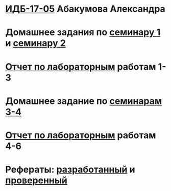 # [ИДБ-17-05](https://github.com/stankin/design-part-1/wiki/list-idb-17-05) Абакумова Александра 

# Домашнее задания по [семинару 1](https://github.com/stankin/design-part-1/wiki/sem1#%D0%98%D0%94%D0%91-17-05) и [семинару 2](https://github.com/stankin/design-part-1/wiki/sem2#%D0%90%D0%B1%D0%B0%D0%BA%D1%83%D0%BC%D0%BE%D0%B2%D0%B0-%D0%90%D0%BB%D0%B5%D0%BA%D1%81%D0%B0%D0%BD%D0%B4%D1%80%D0%B0-%D0%93%D0%BE%D1%80%D0%B4%D0%B8%D0%B5%D0%BD%D0%BA%D0%BE-%D0%90%D0%BD%D0%BD%D0%B0--%D0%9C%D0%B5%D0%BB%D0%B8%D0%BA%D1%8F%D0%BD-%D0%93%D0%B5%D0%BE%D1%80%D0%B3%D0%B8%D0%B9)

# [Отчет по лабораторным](https://github.com/Kikucha/Kikucha.github.io/wiki/%D0%9B%D0%B0%D0%B1%D0%BE%D1%80%D0%B0%D1%82%D0%BE%D1%80%D0%BD%D1%8B%D0%B5-%D1%80%D0%B0%D0%B1%D0%BE%D1%82%D1%8B-1-3) работам 1-3

# Домашнее задание по [семинарам 3-4](https://github.com/Kikucha/Kikucha.github.io/wiki/%D0%94%D0%B5%D0%BB%D0%BE%D0%B2%D0%B0%D1%8F-%D0%B8%D0%B3%D1%80%D0%B0) 

# [Отчет по лабораторным]() работам 4-6

# Рефераты: [разработанный](https://github.com/stankin/design-part-1/wiki/exam11-2) и [проверенный]()

